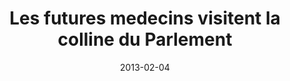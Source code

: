 ---
title: "Les futures medecins visitent la colline du Parlement"
year: 2013
month: "Feb"
day: 04
date: 2013-02-04
href: "http://www.radio-canada.ca/emissions/bernier_et_cie/2012-2013/chronique.asp?idChronique=271938"
lang: "en"
news-publication: "Radio-Canada"
---